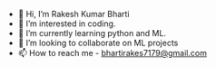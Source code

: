 - 👋 Hi, I’m Rakesh Kumar Bharti
- 👀 I’m interested in coding.
- 🌱 I’m currently learning python and ML.
- 💞️ I’m looking to collaborate on ML projects 
- 📫 How to reach me - bhartirakes7179@gmail.com

<!---
RedDrag911/RedDrag911 is a ✨ special ✨ repository because its `README.md` (this file) appears on your GitHub profile.
You can click the Preview link to take a look at your changes.
--->
